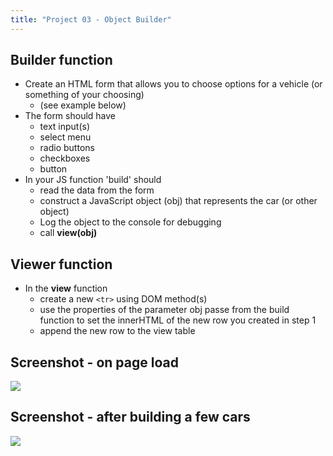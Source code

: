 ```yaml
---
title: "Project 03 - Object Builder"
---
```


## Builder function

- Create an HTML form that allows you to choose options for a vehicle (or something of your choosing)
    - (see example below)
- The form should have
    - text input(s)
    - select menu
    - radio buttons
    - checkboxes
    - button
- In your JS function 'build' should
    - read the data from the form
    - construct a JavaScript object (obj) that represents the car (or other object)
    - Log the object to the console for debugging
    - call **view(obj)**

## Viewer function

- In the **view** function
    - create a new ```<tr>``` using DOM method(s)
    - use the properties of the parameter obj passe from the build function to set the innerHTML of the new row you created in step 1
    - append the new row to the view table

## Screenshot - on page load

![](/images/cp1/unit-09/obload.png)

## Screenshot - after building a few cars

![](/images/cp1/unit-09/cars.png)

